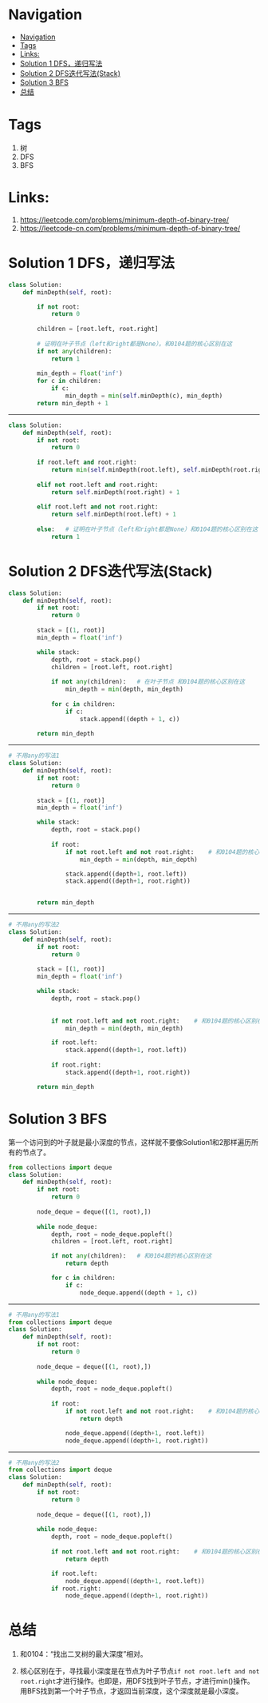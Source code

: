 # Navigation
- [Navigation](#navigation)
- [Tags](#tags)
- [Links:](#links)
- [Solution 1 DFS，递归写法](#solution-1-dfs递归写法)
- [Solution 2 DFS迭代写法(Stack)](#solution-2-dfs迭代写法stack)
- [Solution 3 BFS](#solution-3-bfs)
- [总结](#总结)

# Tags
1. 树
2. DFS
3. BFS

# Links:
1. https://leetcode.com/problems/minimum-depth-of-binary-tree/
2. https://leetcode-cn.com/problems/minimum-depth-of-binary-tree/


# Solution 1 DFS，递归写法
```python
class Solution:
    def minDepth(self, root):

        if not root: 
            return 0 
        
        children = [root.left, root.right]
        
        # 证明在叶子节点（left和right都是None）。和0104题的核心区别在这
        if not any(children):
            return 1
        
        min_depth = float('inf')
        for c in children:
            if c:
                min_depth = min(self.minDepth(c), min_depth)
        return min_depth + 1 

```
---
```python
class Solution:
    def minDepth(self, root):
        if not root:
            return 0
        
        if root.left and root.right:
            return min(self.minDepth(root.left), self.minDepth(root.right)) + 1
        
        elif not root.left and root.right:
            return self.minDepth(root.right) + 1
        
        elif root.left and not root.right:
            return self.minDepth(root.left) + 1
        
        else:   # 证明在叶子节点（left和right都是None）和0104题的核心区别在这
            return 1
```

# Solution 2 DFS迭代写法(Stack)
```python
class Solution:
    def minDepth(self, root):
        if not root:
            return 0
        
        stack = [(1, root)]
        min_depth = float('inf')

        while stack:
            depth, root = stack.pop()
            children = [root.left, root.right]
            
            if not any(children):   # 在叶子节点 和0104题的核心区别在这
                min_depth = min(depth, min_depth)
                
            for c in children:
                if c:
                    stack.append((depth + 1, c))
        
        return min_depth 
```
---
```python
# 不用any的写法1
class Solution:
    def minDepth(self, root):
        if not root:
            return 0
        
        stack = [(1, root)]
        min_depth = float('inf')

        while stack:
            depth, root = stack.pop()
            
            if root:
                if not root.left and not root.right:    # 和0104题的核心区别在这
                    min_depth = min(depth, min_depth)

                stack.append((depth+1, root.left))
                stack.append((depth+1, root.right))


        return min_depth

```
---
```python
# 不用any的写法2
class Solution:
    def minDepth(self, root):
        if not root:
            return 0
           
        stack = [(1, root)]
        min_depth = float('inf')

        while stack:
            depth, root = stack.pop()
            
        
            if not root.left and not root.right:    # 和0104题的核心区别在这
                min_depth = min(depth, min_depth)

            if root.left:
                stack.append((depth+1, root.left))
                
            if root.right:
                stack.append((depth+1, root.right))

        return min_depth
```

# Solution 3 BFS
第一个访问到的叶子就是最小深度的节点，这样就不要像Solution1和2那样遍历所有的节点了。
```python
from collections import deque
class Solution:
    def minDepth(self, root):
        if not root:
            return 0
    
        node_deque = deque([(1, root),])
        
        while node_deque:
            depth, root = node_deque.popleft()
            children = [root.left, root.right]

            if not any(children):   # 和0104题的核心区别在这
                return depth

            for c in children:
                if c:
                    node_deque.append((depth + 1, c))
```
---
```python
# 不用any的写法1
from collections import deque
class Solution:
    def minDepth(self, root):
        if not root:
            return 0
    
        node_deque = deque([(1, root),])
        
        while node_deque:
            depth, root = node_deque.popleft()
            
            if root:
                if not root.left and not root.right:    # 和0104题的核心区别在这
                    return depth

                node_deque.append((depth+1, root.left))
                node_deque.append((depth+1, root.right))
```
---
```python
# 不用any的写法2
from collections import deque
class Solution:
    def minDepth(self, root):
        if not root:
            return 0
    
        node_deque = deque([(1, root),])
        
        while node_deque:
            depth, root = node_deque.popleft()
            
            if not root.left and not root.right:    # 和0104题的核心区别在这
                return depth

            if root.left:
                node_deque.append((depth+1, root.left))
            if root.right:
                node_deque.append((depth+1, root.right))
```

# 总结
1. 和0104：“找出二叉树的最大深度”相对。

2. 核心区别在于，寻找最小深度是在节点为叶子节点```if not root.left and not root.right```才进行操作。也即是，用DFS找到叶子节点，才进行min()操作。用BFS找到第一个叶子节点，才返回当前深度，这个深度就是最小深度。